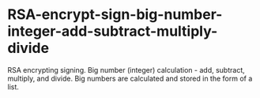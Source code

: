 # RSA-encrypt-sign-big-number-integer-add-subtract-multiply-divide
 RSA encrypting signing. Big number (integer) calculation - add, subtract, multiply, and divide. Big numbers are calculated and stored in the form of a list.
